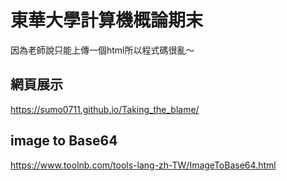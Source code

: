 # 東華大學計算機概論期末
因為老師說只能上傳一個html所以程式碼很亂～  
## 網頁展示
https://sumo0711.github.io/Taking_the_blame/
## image to Base64  
https://www.toolnb.com/tools-lang-zh-TW/ImageToBase64.html
